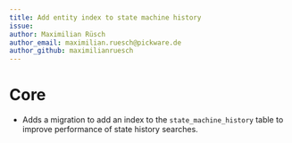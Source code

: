 ```yaml
---
title: Add entity index to state machine history
issue: 
author: Maximilian Rüsch
author_email: maximilian.ruesch@pickware.de
author_github: maximilianruesch
---
```

# Core
* Adds a migration to add an index to the `state_machine_history` table to improve performance of state history searches.
